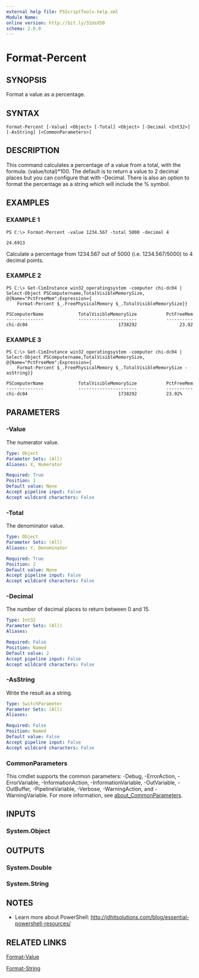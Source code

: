 ```yaml
---
external help file: PSScriptTools-help.xml
Module Name:
online version: http://bit.ly/31UsX50
schema: 2.0.0
---
```


# Format-Percent

## SYNOPSIS
Format a value as a percentage.

## SYNTAX

```
Format-Percent [-Value] <Object> [-Total] <Object> [-Decimal <Int32>] [-AsString] [<CommonParameters>]
```

## DESCRIPTION
This command calculates a percentage of a value from a total, with the formula: (value/total)*100.
The default is to return a value to 2 decimal places but you can configure that with -Decimal.
There is also an option to format the percentage as a string which will include the % symbol.

## EXAMPLES

### EXAMPLE 1
```
PS C:\> Format-Percent -value 1234.567 -total 5000 -decimal 4

24.6913
```

Calculate a percentage from 1234.567 out of 5000 (i.e.
1234.567/5000) to 4 decimal points.

### EXAMPLE 2
```
PS C:\> Get-CimInstance win32_operatingsystem -computer chi-dc04 |
Select-Object PSComputername,TotalVisibleMemorySize,
@{Name="PctFreeMem";Expression={
    Format-Percent $_.FreePhysicalMemory $_.TotalVisibleMemorySize}}

PSComputerName             TotalVisibleMemorySize           PctFreeMem
--------------             ----------------------           ----------
chi-dc04                                  1738292                23.92
```

### EXAMPLE 3
```
PS C:\> Get-CimInstance win32_operatingsystem -computer chi-dc04 |
Select-Object PSComputername,TotalVisibleMemorySize,
@{Name="PctFreeMem";Expression={
    Format-Percent $_.FreePhysicalMemory $_.TotalVisibleMemorySize -asString}}

PSComputerName             TotalVisibleMemorySize           PctFreeMem
--------------             ----------------------           ----------
chi-dc04                                  1738292           23.92%
```

## PARAMETERS

### -Value
The numerator value.

```yaml
Type: Object
Parameter Sets: (All)
Aliases: X, Numerator

Required: True
Position: 1
Default value: None
Accept pipeline input: False
Accept wildcard characters: False
```

### -Total
The denominator value.

```yaml
Type: Object
Parameter Sets: (All)
Aliases: Y, Denominator

Required: True
Position: 2
Default value: None
Accept pipeline input: False
Accept wildcard characters: False
```

### -Decimal
The number of decimal places to return between 0 and 15.

```yaml
Type: Int32
Parameter Sets: (All)
Aliases:

Required: False
Position: Named
Default value: 2
Accept pipeline input: False
Accept wildcard characters: False
```

### -AsString
Write the result as a string.

```yaml
Type: SwitchParameter
Parameter Sets: (All)
Aliases:

Required: False
Position: Named
Default value: False
Accept pipeline input: False
Accept wildcard characters: False
```

### CommonParameters
This cmdlet supports the common parameters: -Debug, -ErrorAction, -ErrorVariable, -InformationAction, -InformationVariable, -OutVariable, -OutBuffer, -PipelineVariable, -Verbose, -WarningAction, and -WarningVariable. For more information, see [about_CommonParameters](http://go.microsoft.com/fwlink/?LinkID=113216).

## INPUTS

### System.Object
## OUTPUTS

### System.Double
### System.String
## NOTES
* Learn more about PowerShell: http://jdhitsolutions.com/blog/essential-powershell-resources/

## RELATED LINKS

[Format-Value]()

[Format-String]()

